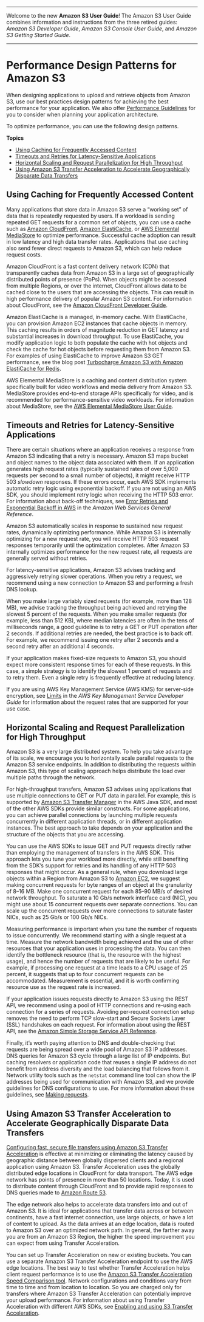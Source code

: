 --------

Welcome to the new **Amazon S3 User Guide**\! The Amazon S3 User Guide combines information and instructions from the three retired guides: *Amazon S3 Developer Guide*, *Amazon S3 Console User Guide*, and *Amazon S3 Getting Started Guide*\.

--------

# Performance Design Patterns for Amazon S3<a name="optimizing-performance-design-patterns"></a>

When designing applications to upload and retrieve objects from Amazon S3, use our best practices design patterns for achieving the best performance for your application\. We also offer [Performance Guidelines](optimizing-performance-guidelines.md) for you to consider when planning your application architecture\.

To optimize performance, you can use the following design patterns\.

**Topics**
+ [Using Caching for Frequently Accessed Content](#optimizing-performance-caching)
+ [Timeouts and Retries for Latency\-Sensitive Applications](#optimizing-performance-timeouts-retries)
+ [Horizontal Scaling and Request Parallelization for High Throughput](#optimizing-performance-parallelization)
+ [Using Amazon S3 Transfer Acceleration to Accelerate Geographically Disparate Data Transfers](#optimizing-performance-acceleration)

## Using Caching for Frequently Accessed Content<a name="optimizing-performance-caching"></a>

Many applications that store data in Amazon S3 serve a “working set” of data that is repeatedly requested by users\. If a workload is sending repeated GET requests for a common set of objects, you can use a cache such as [Amazon CloudFront](https://docs.aws.amazon.com/cloudfront/index.html), [Amazon ElastiCache](https://docs.aws.amazon.com/elasticache/index.html), or [AWS Elemental MediaStore](https://docs.aws.amazon.com/mediastore/index.html) to optimize performance\. Successful cache adoption can result in low latency and high data transfer rates\. Applications that use caching also send fewer direct requests to Amazon S3, which can help reduce request costs\.

Amazon CloudFront is a fast content delivery network \(CDN\) that transparently caches data from Amazon S3 in a large set of geographically distributed points of presence \(PoPs\)\. When objects might be accessed from multiple Regions, or over the internet, CloudFront allows data to be cached close to the users that are accessing the objects\. This can result in high performance delivery of popular Amazon S3 content\. For information about CloudFront, see the [Amazon CloudFront Developer Guide](https://docs.aws.amazon.com/AmazonCloudFront/latest/DeveloperGuide/)\.

Amazon ElastiCache is a managed, in\-memory cache\. With ElastiCache, you can provision Amazon EC2 instances that cache objects in memory\. This caching results in orders of magnitude reduction in GET latency and substantial increases in download throughput\. To use ElastiCache, you modify application logic to both populate the cache with hot objects and check the cache for hot objects before requesting them from Amazon S3\. For examples of using ElastiCache to improve Amazon S3 GET performance, see the blog post [Turbocharge Amazon S3 with Amazon ElastiCache for Redis](https://aws.amazon.com/blogs/storage/turbocharge-amazon-s3-with-amazon-elasticache-for-redis/)\.

AWS Elemental MediaStore is a caching and content distribution system specifically built for video workflows and media delivery from Amazon S3\. MediaStore provides end\-to\-end storage APIs specifically for video, and is recommended for performance\-sensitive video workloads\. For information about MediaStore, see the [AWS Elemental MediaStore User Guide](https://docs.aws.amazon.com/mediastore/latest/ug/)\. 

## Timeouts and Retries for Latency\-Sensitive Applications<a name="optimizing-performance-timeouts-retries"></a>

There are certain situations where an application receives a response from Amazon S3 indicating that a retry is necessary\. Amazon S3 maps bucket and object names to the object data associated with them\. If an application generates high request rates \(typically sustained rates of over 5,000 requests per second to a small number of objects\), it might receive HTTP 503 *slowdown* responses\. If these errors occur, each AWS SDK implements automatic retry logic using exponential backoff\. If you are not using an AWS SDK, you should implement retry logic when receiving the HTTP 503 error\. For information about back\-off techniques, see [Error Retries and Exponential Backoff in AWS](https://docs.aws.amazon.com/general/latest/gr/api-retries.html) in the *Amazon Web Services General Reference*\.

Amazon S3 automatically scales in response to sustained new request rates, dynamically optimizing performance\. While Amazon S3 is internally optimizing for a new request rate, you will receive HTTP 503 request responses temporarily until the optimization completes\. After Amazon S3 internally optimizes performance for the new request rate, all requests are generally served without retries\. 

For latency\-sensitive applications, Amazon S3 advises tracking and aggressively retrying slower operations\. When you retry a request, we recommend using a new connection to Amazon S3 and performing a fresh DNS lookup\. 

When you make large variably sized requests \(for example, more than 128 MB\), we advise tracking the throughput being achieved and retrying the slowest 5 percent of the requests\. When you make smaller requests \(for example, less than 512 KB\), where median latencies are often in the tens of milliseconds range, a good guideline is to retry a GET or PUT operation after 2 seconds\. If additional retries are needed, the best practice is to back off\. For example, we recommend issuing one retry after 2 seconds and a second retry after an additional 4 seconds\.

If your application makes fixed\-size requests to Amazon S3, you should expect more consistent response times for each of these requests\. In this case, a simple strategy is to identify the slowest 1 percent of requests and to retry them\. Even a single retry is frequently effective at reducing latency\.

If you are using AWS Key Management Service \(AWS KMS\) for server\-side encryption, see [Limits](https://docs.aws.amazon.com/kms/latest/developerguide/limits.html) in the *AWS Key Management Service Developer Guide* for information about the request rates that are supported for your use case\.

## Horizontal Scaling and Request Parallelization for High Throughput<a name="optimizing-performance-parallelization"></a>

Amazon S3 is a very large distributed system\. To help you take advantage of its scale, we encourage you to horizontally scale parallel requests to the Amazon S3 service endpoints\. In addition to distributing the requests within Amazon S3, this type of scaling approach helps distribute the load over multiple paths through the network\.

For high\-throughput transfers, Amazon S3 advises using applications that use multiple connections to GET or PUT data in parallel\. For example, this is supported by [Amazon S3 Transfer Manager](https://docs.aws.amazon.com/sdk-for-java/v1/developer-guide/examples-s3-transfermanager.html) in the AWS Java SDK, and most of the other AWS SDKs provide similar constructs\. For some applications, you can achieve parallel connections by launching multiple requests concurrently in different application threads, or in different application instances\. The best approach to take depends on your application and the structure of the objects that you are accessing\.

You can use the AWS SDKs to issue GET and PUT requests directly rather than employing the management of transfers in the AWS SDK\. This approach lets you tune your workload more directly, while still benefiting from the SDK’s support for retries and its handling of any HTTP 503 responses that might occur\. As a general rule, when you download large objects within a Region from Amazon S3 to [Amazon EC2](https://docs.aws.amazon.com/ec2/index.html), we suggest making concurrent requests for byte ranges of an object at the granularity of 8–16 MB\. Make one concurrent request for each 85–90 MB/s of desired network throughput\. To saturate a 10 Gb/s network interface card \(NIC\), you might use about 15 concurrent requests over separate connections\. You can scale up the concurrent requests over more connections to saturate faster NICs, such as 25 Gb/s or 100 Gb/s NICs\. 

Measuring performance is important when you tune the number of requests to issue concurrently\. We recommend starting with a single request at a time\. Measure the network bandwidth being achieved and the use of other resources that your application uses in processing the data\. You can then identify the bottleneck resource \(that is, the resource with the highest usage\), and hence the number of requests that are likely to be useful\. For example, if processing one request at a time leads to a CPU usage of 25 percent, it suggests that up to four concurrent requests can be accommodated\. Measurement is essential, and it is worth confirming resource use as the request rate is increased\. 

If your application issues requests directly to Amazon S3 using the REST API, we recommend using a pool of HTTP connections and re\-using each connection for a series of requests\. Avoiding per\-request connection setup removes the need to perform TCP slow\-start and Secure Sockets Layer \(SSL\) handshakes on each request\. For information about using the REST API, see the [Amazon Simple Storage Service API Reference](https://docs.aws.amazon.com/AmazonS3/latest/API/)\.

Finally, it’s worth paying attention to DNS and double\-checking that requests are being spread over a wide pool of Amazon S3 IP addresses\. DNS queries for Amazon S3 cycle through a large list of IP endpoints\. But caching resolvers or application code that reuses a single IP address do not benefit from address diversity and the load balancing that follows from it\. Network utility tools such as the `netstat` command line tool can show the IP addresses being used for communication with Amazon S3, and we provide guidelines for DNS configurations to use\. For more information about these guidelines, see [Making requests](MakingRequests.md)\.

## Using Amazon S3 Transfer Acceleration to Accelerate Geographically Disparate Data Transfers<a name="optimizing-performance-acceleration"></a>

[Configuring fast, secure file transfers using Amazon S3 Transfer Acceleration](transfer-acceleration.md) is effective at minimizing or eliminating the latency caused by geographic distance between globally dispersed clients and a regional application using Amazon S3\. Transfer Acceleration uses the globally distributed edge locations in CloudFront for data transport\. The AWS edge network has points of presence in more than 50 locations\. Today, it is used to distribute content through CloudFront and to provide rapid responses to DNS queries made to [Amazon Route 53](https://docs.aws.amazon.com/route53/index.html)\. 

The edge network also helps to accelerate data transfers into and out of Amazon S3\. It is ideal for applications that transfer data across or between continents, have a fast internet connection, use large objects, or have a lot of content to upload\. As the data arrives at an edge location, data is routed to Amazon S3 over an optimized network path\. In general, the farther away you are from an Amazon S3 Region, the higher the speed improvement you can expect from using Transfer Acceleration\. 

You can set up Transfer Acceleration on new or existing buckets\. You can use a separate Amazon S3 Transfer Acceleration endpoint to use the AWS edge locations\. The best way to test whether Transfer Acceleration helps client request performance is to use the [Amazon S3 Transfer Acceleration Speed Comparison tool](https://s3-accelerate-speedtest.s3-accelerate.amazonaws.com/en/accelerate-speed-comparsion.html)\. Network configurations and conditions vary from time to time and from location to location\. So you are charged only for transfers where Amazon S3 Transfer Acceleration can potentially improve your upload performance\. For information about using Transfer Acceleration with different AWS SDKs, see [Enabling and using S3 Transfer Acceleration](transfer-acceleration-examples.md)\. 